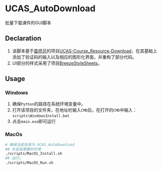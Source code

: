 # UCAS_AutoDownload

批量下载课件的GUI脚本

## Declaration

1. 该脚本基于[苗师兄](https://github.com/vastskymiaow)的项目[UCAS-Course_Resource-Download](https://github.com/vastskymiaow/UCAS-Course_Resource-Download)，在其基础上添加了验证码的输入以及相应的图形化界面，并重构了部分代码。
2. UI部分的样式采用了项目[BreezeStyleSheets](https://github.com/Alexhuszagh/BreezeStyleSheets)。

## Usage

### Windows

1. 确保`Python`的路径在系统环境变量中。
2. 打开该项目的文件夹，在地址栏输入`CMD`后，在打开的`CMD`中输入：`scripts\WindowsInstall.bat`
3. 点击`main.exe`即可运行

### MacOs

``` bash
# 确保当前目录为 UCAS_AutoDownload
## 先安装需要的环境
./scripts/MacOS_Install.sh
## 运行↓
./scripts/MacOS_Run.sh
```
